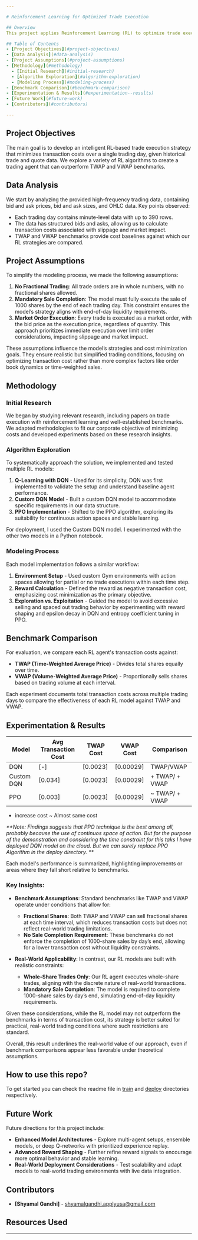 ```yaml
---

# Reinforcement Learning for Optimized Trade Execution

## Overview
This project applies Reinforcement Learning (RL) to optimize trade execution strategies for minimizing transaction costs when selling a fixed quantity of shares in a day. This documentation outlines the steps and methodologies used, the algorithms implemented, and the experimental results compared against standard benchmarks (TWAP and VWAP).

## Table of Contents
- [Project Objectives](#project-objectives)
- [Data Analysis](#data-analysis)
- [Project Assumptions](#project-assumptions)
- [Methodology](#methodology)
  - [Initial Research](#initial-research)
  - [Algorithm Exploration](#algorithm-exploration)
  - [Modeling Process](#modeling-process)
- [Benchmark Comparison](#benchmark-comparison)
- [Experimentation & Results](#experimentation--results)
- [Future Work](#future-work)
- [Contributors](#contributors)

---
```


## Project Objectives
The main goal is to develop an intelligent RL-based trade execution strategy that minimizes transaction costs over a single trading day, given historical trade and quote data. We explore a variety of RL algorithms to create a trading agent that can outperform TWAP and VWAP benchmarks.

## Data Analysis
We start by analyzing the provided high-frequency trading data, containing bid and ask prices, bid and ask sizes, and OHLC data. Key points observed:
- Each trading day contains minute-level data with up to 390 rows.
- The data has structured bids and asks, allowing us to calculate transaction costs associated with slippage and market impact.
- TWAP and VWAP benchmarks provide cost baselines against which our RL strategies are compared.

## Project Assumptions
To simplify the modeling process, we made the following assumptions:
1. **No Fractional Trading**: All trade orders are in whole numbers, with no fractional shares allowed.
2. **Mandatory Sale Completion**: The model must fully execute the sale of 1000 shares by the end of each trading day. This constraint ensures the model’s strategy aligns with end-of-day liquidity requirements.
3. **Market Order Execution**: Every trade is executed as a market order, with the bid price as the execution price, regardless of quantity. This approach prioritizes immediate execution over limit order considerations, impacting slippage and market impact.

These assumptions influence the model’s strategies and cost minimization goals. They ensure realistic but simplified trading conditions, focusing on optimizing transaction cost rather than more complex factors like order book dynamics or time-weighted sales.

## Methodology

### Initial Research
We began by studying relevant research, including papers on trade execution with reinforcement learning and well-established benchmarks. We adapted methodologies to fit our corporate objective of minimizing costs and developed experiments based on these research insights.

### Algorithm Exploration
To systematically approach the solution, we implemented and tested multiple RL models:
1. **Q-Learning with DQN** - Used for its simplicity, DQN was first implemented to validate the setup and understand baseline agent performance.
2. **Custom DQN Model** - Built a custom DQN model to accommodate specific requirements in our data structure.
3. **PPO Implementation** - Shifted to the PPO algorithm, exploring its suitability for continuous action spaces and stable learning.


For deployment, I used the Custom DQN model. I experimented with the other two models in a Python notebook. 

### Modeling Process
Each model implementation follows a similar workflow:
1. **Environment Setup** - Used custom Gym environments with action spaces allowing for partial or no trade executions within each time step.
2. **Reward Calculation** - Defined the reward as negative transaction cost, emphasizing cost minimization as the primary objective.
3. **Exploration vs. Exploitation** - Guided the model to avoid excessive selling and spaced out trading behavior by experimenting with reward shaping and epsilon decay in DQN and entropy coefficient tuning in PPO.

## Benchmark Comparison
For evaluation, we compare each RL agent's transaction costs against:
- **TWAP (Time-Weighted Average Price)** - Divides total shares equally over time.
- **VWAP (Volume-Weighted Average Price)** - Proportionally sells shares based on trading volume at each interval.

Each experiment documents total transaction costs across multiple trading days to compare the effectiveness of each RL model against TWAP and VWAP.

## Experimentation & Results
| Model       | Avg Transaction Cost | TWAP Cost | VWAP Cost | Comparison      |
|-------------|----------------------|-----------|-----------|-----------------|
| DQN         | [-]               | [0.0023]    | [0.00029]    | TWAP/VWAP |
| Custom DQN  | [0.034]               | [0.0023]    | [0.00029]    | + TWAP/ + VWAP |
| PPO         | [0.003]               | [0.0023]    | [0.00029]    | ~  TWAP/ + VWAP |


+ increase cost
~ Almost same cost

_**Note: Findings suggests that PPO technique is the best among all, probably because the use of continuos space of action. But for the purpose of the demonstration and considering the time constraint for this taks I have deployed DQN model on the cloud. But we can surely replace PPO Algorithm in the deploy directory. **_

Each model's performance is summarized, highlighting improvements or areas where they fall short relative to benchmarks.
### Key Insights:
- **Benchmark Assumptions**: Standard benchmarks like TWAP and VWAP operate under conditions that allow for:
  - **Fractional Shares**: Both TWAP and VWAP can sell fractional shares at each time interval, which reduces transaction costs but does not reflect real-world trading limitations.
  - **No Sale Completion Requirement**: These benchmarks do not enforce the completion of 1000-share sales by day’s end, allowing for a lower transaction cost without liquidity constraints.

- **Real-World Applicability**: In contrast, our RL models are built with realistic constraints:
  - **Whole-Share Trades Only**: Our RL agent executes whole-share trades, aligning with the discrete nature of real-world transactions.
  - **Mandatory Sale Completion**: The model is required to complete 1000-share sales by day’s end, simulating end-of-day liquidity requirements.

Given these considerations, while the RL model may not outperform the benchmarks in terms of transaction cost, its strategy is better suited for practical, real-world trading conditions where such restrictions are standard.

Overall, this result underlines the real-world value of our approach, even if benchmark comparisons appear less favorable under theoretical assumptions.

## How to use this repo?
To get started you can check the readme file in [train](https://github.com/shyamal31/StockStrategyReinforcementLearning/blob/main/TRAIN/train.md) and [deploy](https://github.com/shyamal31/StockStrategyReinforcementLearning/blob/main/DEPLOY/deploy.md) directories respectively. 

## Future Work
Future directions for this project include:
- **Enhanced Model Architectures** - Explore multi-agent setups, ensemble models, or deep Q-networks with prioritized experience replay.
- **Advanced Reward Shaping** - Further refine reward signals to encourage more optimal behavior and stable learning.
- **Real-World Deployment Considerations** - Test scalability and adapt models to real-world trading environments with live data integration.

## Contributors
- **[Shyamal Gandhi]** - [shyamalgandhi.applyusa@gmail.com](mailto:shyamalgandhi.applyusa@gmail.com)

## Resources Used


---
